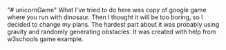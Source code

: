 "# unicornGame"
What I've tried to do here was copy of google game where you run with dinosaur.
Then I thought it will be too boring, so I decided to change my plans.
The hardest part about it was probably using gravity and randomly generating obstacles.
It was created with help from w3schools game example.
